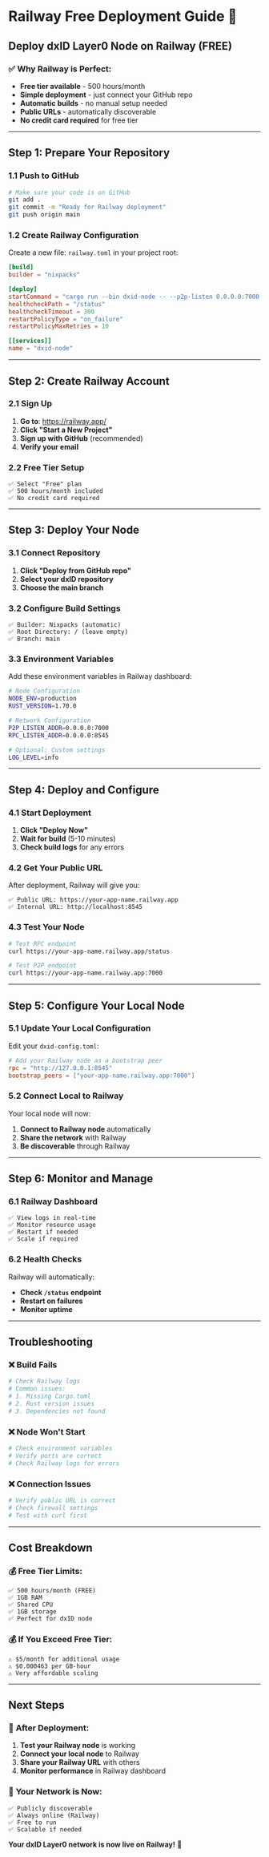 # Railway Free Deployment Guide 🚂

## Deploy dxID Layer0 Node on Railway (FREE)

### ✅ **Why Railway is Perfect:**
- **Free tier available** - 500 hours/month
- **Simple deployment** - just connect your GitHub repo
- **Automatic builds** - no manual setup needed
- **Public URLs** - automatically discoverable
- **No credit card required** for free tier

---

## Step 1: Prepare Your Repository

### 1.1 Push to GitHub
```bash
# Make sure your code is on GitHub
git add .
git commit -m "Ready for Railway deployment"
git push origin main
```

### 1.2 Create Railway Configuration
Create a new file: `railway.toml` in your project root:

```toml
[build]
builder = "nixpacks"

[deploy]
startCommand = "cargo run --bin dxid-node -- --p2p-listen 0.0.0.0:7000 --rpc-listen 0.0.0.0:8545"
healthcheckPath = "/status"
healthcheckTimeout = 300
restartPolicyType = "on_failure"
restartPolicyMaxRetries = 10

[[services]]
name = "dxid-node"
```

---

## Step 2: Create Railway Account

### 2.1 Sign Up
1. **Go to**: https://railway.app/
2. **Click "Start a New Project"**
3. **Sign up with GitHub** (recommended)
4. **Verify your email**

### 2.2 Free Tier Setup
```
✅ Select "Free" plan
✅ 500 hours/month included
✅ No credit card required
```

---

## Step 3: Deploy Your Node

### 3.1 Connect Repository
1. **Click "Deploy from GitHub repo"**
2. **Select your dxID repository**
3. **Choose the main branch**

### 3.2 Configure Build Settings
```
✅ Builder: Nixpacks (automatic)
✅ Root Directory: / (leave empty)
✅ Branch: main
```

### 3.3 Environment Variables
Add these environment variables in Railway dashboard:

```bash
# Node Configuration
NODE_ENV=production
RUST_VERSION=1.70.0

# Network Configuration  
P2P_LISTEN_ADDR=0.0.0.0:7000
RPC_LISTEN_ADDR=0.0.0.0:8545

# Optional: Custom settings
LOG_LEVEL=info
```

---

## Step 4: Deploy and Configure

### 4.1 Start Deployment
1. **Click "Deploy Now"**
2. **Wait for build** (5-10 minutes)
3. **Check build logs** for any errors

### 4.2 Get Your Public URL
After deployment, Railway will give you:
```
✅ Public URL: https://your-app-name.railway.app
✅ Internal URL: http://localhost:8545
```

### 4.3 Test Your Node
```bash
# Test RPC endpoint
curl https://your-app-name.railway.app/status

# Test P2P endpoint  
curl https://your-app-name.railway.app:7000
```

---

## Step 5: Configure Your Local Node

### 5.1 Update Your Local Configuration
Edit your `dxid-config.toml`:

```toml
# Add your Railway node as a bootstrap peer
rpc = "http://127.0.0.1:8545"
bootstrap_peers = ["your-app-name.railway.app:7000"]
```

### 5.2 Connect Local to Railway
Your local node will now:
1. **Connect to Railway node** automatically
2. **Share the network** with Railway
3. **Be discoverable** through Railway

---

## Step 6: Monitor and Manage

### 6.1 Railway Dashboard
```
✅ View logs in real-time
✅ Monitor resource usage
✅ Restart if needed
✅ Scale if required
```

### 6.2 Health Checks
Railway will automatically:
- **Check `/status` endpoint**
- **Restart on failures**
- **Monitor uptime**

---

## Troubleshooting

### ❌ Build Fails
```bash
# Check Railway logs
# Common issues:
# 1. Missing Cargo.toml
# 2. Rust version issues
# 3. Dependencies not found
```

### ❌ Node Won't Start
```bash
# Check environment variables
# Verify ports are correct
# Check Railway logs for errors
```

### ❌ Connection Issues
```bash
# Verify public URL is correct
# Check firewall settings
# Test with curl first
```

---

## Cost Breakdown

### 💰 **Free Tier Limits:**
```
✅ 500 hours/month (FREE)
✅ 1GB RAM
✅ Shared CPU
✅ 1GB storage
✅ Perfect for dxID node
```

### 💰 **If You Exceed Free Tier:**
```
⚠️ $5/month for additional usage
⚠️ $0.000463 per GB-hour
⚠️ Very affordable scaling
```

---

## Next Steps

### 🎯 **After Deployment:**
1. **Test your Railway node** is working
2. **Connect your local node** to Railway
3. **Share your Railway URL** with others
4. **Monitor performance** in Railway dashboard

### 🚀 **Your Network is Now:**
```
✅ Publicly discoverable
✅ Always online (Railway)
✅ Free to run
✅ Scalable if needed
```

**Your dxID Layer0 network is now live on Railway!** 🎉
